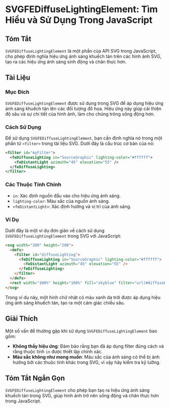 <!--
Meta Description: # SVGFEDiffuseLightingElement: Tìm Hiểu và Sử Dụng Trong JavaScript ## Tóm Tắt `SVGFEDiffuseLightingElement` là một phần của API SVG trong JavaScript,...
Meta Keywords: trong, dụng, svg, ánh, sáng
-->

# SVGFEDiffuseLightingElement: Tìm Hiểu và Sử Dụng Trong JavaScript

## Tóm Tắt
`SVGFEDiffuseLightingElement` là một phần của API SVG trong JavaScript, cho phép định nghĩa hiệu ứng ánh sáng khuếch tán trên các hình ảnh SVG, tạo ra các hiệu ứng ánh sáng sinh động và chân thực hơn.

## Tài Liệu
### Mục Đích
`SVGFEDiffuseLightingElement` được sử dụng trong SVG để áp dụng hiệu ứng ánh sáng khuếch tán lên các đối tượng đồ họa. Hiệu ứng này giúp cải thiện độ sâu và sự chi tiết của hình ảnh, làm cho chúng trông sống động hơn.

### Cách Sử Dụng
Để sử dụng `SVGFEDiffuseLightingElement`, bạn cần định nghĩa nó trong một phần tử `<filter>` trong tài liệu SVG. Dưới đây là cấu trúc cơ bản của nó:

```xml
<filter id="myFilter">
  <feDiffuseLighting in="SourceGraphic" lighting-color="#ffffff">
    <feDistantLight azimuth="45" elevation="55" />
  </feDiffuseLighting>
</filter>
```

### Các Thuộc Tính Chính
- `in`: Xác định nguồn đầu vào cho hiệu ứng ánh sáng.
- `lighting-color`: Màu sắc của nguồn ánh sáng.
- `<feDistantLight>`: Xác định hướng và vị trí của ánh sáng.

### Ví Dụ
Dưới đây là một ví dụ đơn giản về cách sử dụng `SVGFEDiffuseLightingElement` trong SVG với JavaScript:

```html
<svg width="200" height="200">
  <defs>
    <filter id="diffuseLighting">
      <feDiffuseLighting in="SourceGraphic" lighting-color="#ffffff">
        <feDistantLight azimuth="45" elevation="55" />
      </feDiffuseLighting>
    </filter>
  </defs>
  <rect width="100%" height="100%" fill="skyblue" filter="url(#diffuseLighting)" />
</svg>
```

Trong ví dụ này, một hình chữ nhật có màu xanh da trời được áp dụng hiệu ứng ánh sáng khuếch tán, tạo ra một cảm giác chiều sâu.

## Giải Thích
Một số vấn đề thường gặp khi sử dụng `SVGFEDiffuseLightingElement` bao gồm:
- **Không thấy hiệu ứng**: Đảm bảo rằng bạn đã áp dụng filter đúng cách và rằng thuộc tính `in` được thiết lập chính xác.
- **Màu sắc không như mong muốn**: Màu sắc của ánh sáng có thể bị ảnh hưởng bởi các thuộc tính khác trong SVG, vì vậy hãy kiểm tra kỹ lưỡng.

## Tóm Tắt Ngắn Gọn
`SVGFEDiffuseLightingElement` cho phép bạn tạo ra hiệu ứng ánh sáng khuếch tán trong SVG, giúp hình ảnh trở nên sống động và chân thực hơn trong JavaScript.